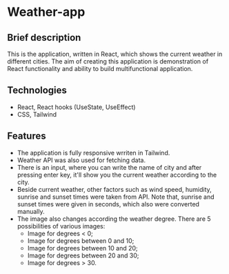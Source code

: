 # Weather-app


## Brief description
This is the application, written in React, which shows the current weather in different cities. The aim of creating this application is demonstration of React functionality
and ability to build multifunctional application.


## Technologies
* React, React hooks (UseState, UseEffect)
* CSS, Tailwind


## Features 
* The application is fully responsive wrriten in Tailwind.
* Weather API was also used for fetching data.
* There is an input, where you can write the name of city and after pressing enter key, it'll show you the current weather according to the city. 
* Beside current weather, other factors such as wind speed, humidity, sunrise and sunset times were taken from API. Note that, sunrise and sunset times were given 
in seconds, which also were converted manually.
* The image also changes according the weather degree. There are 5 possibilities of various images:
  * Image for degrees < 0;
  * Image for degrees between 0 and 10;
  * Image for degrees between 10 and 20;
  * Image for degrees between 20 and 30;
  * Image for degrees > 30.

